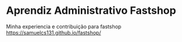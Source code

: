 # Aprendiz Administrativo Fastshop
Minha experiencia e contribuição para fastshop
https://samuelcs131.github.io/fastshop/
